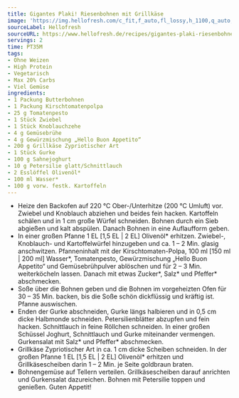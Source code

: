 ```yaml
---
title: Gigantes Plaki! Riesenbohnen mit Grillkäse
image: 'https://img.hellofresh.com/c_fit,f_auto,fl_lossy,h_1100,q_auto,w_2600/hellofresh_s3/image/gigantes-plaki-riesenbohnen-mit-grillkase-98b60484.jpg'
sourceLabel: Hellofresh
sourceURL: https://www.hellofresh.de/recipes/gigantes-plaki-riesenbohnen-mit-grillkase-62f675365bcd319bf5011c04
servings: 2
time: PT35M
tags:
- Ohne Weizen
- High Protein
- Vegetarisch
- Max 20% Carbs
- Viel Gemüse
ingredients:
- 1 Packung Butterbohnen
- 1 Packung Kirschtomatenpolpa
- 25 g Tomatenpesto
- 1 Stück Zwiebel
- 1 Stück Knoblauchzehe
- 4 g Gemüsebrühe
- 4 g Gewürzmischung „Hello Buon Appetito“
- 200 g Grillkäse Zypriotischer Art
- 1 Stück Gurke
- 100 g Sahnejoghurt
- 10 g Petersilie glatt/Schnittlauch
- 2 Esslöffel Olivenöl*
- 100 ml Wasser*
- 100 g vorw. festk. Kartoffeln
---
```


- Heize den Backofen auf 220 °C Ober-/Unterhitze (200 °C Umluft) vor.  Zwiebel und Knoblauch abziehen und beides fein hacken.  Kartoffeln schälen und in 1 cm große Würfel schneiden.  Bohnen durch ein Sieb abgießen und kalt abspülen. Danach Bohnen in eine Auflaufform geben.
- In einer großen Pfanne 1 EL [1,5 EL | 2 EL] Olivenöl\* erhitzen. Zwiebel-, Knoblauch- und Kartoffelwürfel hinzugeben und ca. 1 – 2 Min. glasig anschwitzen.  Pfanneninhalt mit der Kirschtomaten-Polpa, 100 ml [150 ml | 200 ml] Wasser\*, Tomatenpesto, Gewürzmischung „Hello Buon Appetito“ und Gemüsebrühpulver ablöschen und für 2 – 3 Min. weiterköcheln lassen. Danach mit etwas Zucker\*, Salz\* und Pfeffer\* abschmecken.
- Soße über die Bohnen geben und die Bohnen im vorgeheizten Ofen für 30 – 35 Min. backen, bis die Soße schön dickflüssig und kräftig ist.  Pfanne auswischen.
- Enden der Gurke abschneiden, Gurke längs halbieren und in 0,5 cm dicke Halbmonde schneiden.  Petersilienblätter abzupfen und fein hacken.  Schnittlauch in feine Röllchen schneiden.  In einer großen Schüssel Joghurt, Schnittlauch und Gurke miteinander vermengen. Gurkensalat mit Salz\* und Pfeffer\* abschmecken.
- Grillkäse Zypriotischer Art in ca. 1 cm dicke Scheiben schneiden. In der großen Pfanne 1 EL [1,5 EL | 2 EL] Olivenöl\* erhitzen und Grillkäsescheiben darin 1 – 2 Min. je Seite goldbraun braten.
- Bohnengemüse auf Tellern verteilen. Grillkäsescheiben darauf anrichten und Gurkensalat dazureichen. Bohnen mit Petersilie toppen und genießen.  Guten Appetit!
